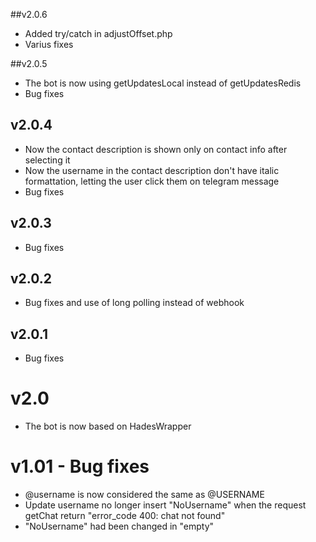##v2.0.6
- Added try/catch in adjustOffset.php
- Varius fixes

##v2.0.5
- The bot is now using getUpdatesLocal instead of getUpdatesRedis
- Bug fixes

## v2.0.4
- Now the contact description is shown only on contact info after selecting it
- Now the username in the contact description don't have italic formattation, letting the user click them on telegram message
- Bug fixes

## v2.0.3
- Bug fixes

## v2.0.2
- Bug fixes and use of long polling instead of webhook

## v2.0.1
- Bug fixes

# v2.0
- The bot is now based on HadesWrapper

# v1.01 - Bug fixes
- @username is now considered the same as @USERNAME
- Update username no longer insert "NoUsername" when the request getChat return "error_code 400: chat not found"
- "NoUsername" had been changed in "empty"
